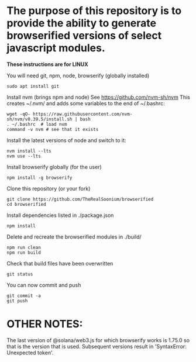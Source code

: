 # The purpose of this repository is to provide the ability to generate browserified versions of select javascript modules.

**These instructions are for LINUX**

You will need git, npm, node, browserify (globally installed)

```
sudo apt install git
```

Install nvm (brings npm and node)
See https://github.com/nvm-sh/nvm
This creates ~/.nvm/ and adds some variables to the end of ~/.bashrc:
```
wget -qO- https://raw.githubusercontent.com/nvm-sh/nvm/v0.39.5/install.sh | bash
. ~/.bashrc  # load nvm
command -v nvm # see that it exists
```

Install the latest versions of node and switch to it:
```
nvm install --lts
nvm use --lts
```

Install browserify globally (for the user)
```
npm install -g browserify
```

Clone this repository (or your fork)
```
git clone https://github.com/TheRealSoonium/browserified
cd browserified
```

Install dependencies listed in ./package.json
```
npm install
```

Delete and recreate the browserified modules in ./build/
```
npm run clean
npm run build
```

Check that build files have been overwritten
```
git status
```

You can now commit and push 
```
git commit -a
git push 
```

# OTHER NOTES:

The last version of @solana/web3.js for which browserify works is 1.75.0 so that is the version that is used. Subsequent versions result in 'SyntaxError: Unexpected token'.




